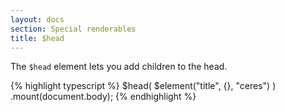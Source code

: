 ```yaml
---
layout: docs
section: Special renderables
title: $head
---
```


The `$head` element lets you add children to the head.

{% highlight typescript %}
$head(
    $element("title", {}, "ceres")
)
.mount(document.body);
{% endhighlight %}
